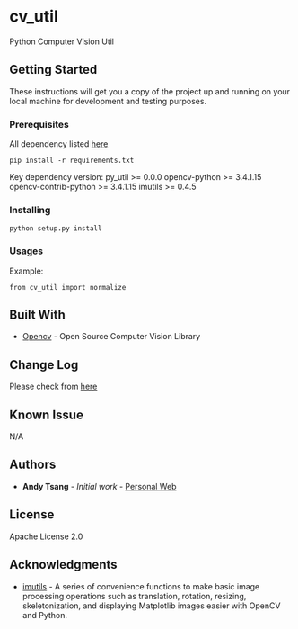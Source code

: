 # cv_util

Python Computer Vision Util

## Getting Started

These instructions will get you a copy of the project up and running on your local machine for development and testing purposes.

### Prerequisites

All dependency listed [here](https://github.com/AndyTsangChun/cv_util/blob/master/requirements.txt)

```
pip install -r requirements.txt
```
Key dependency version:
py_util >= 0.0.0
opencv-python >= 3.4.1.15
opencv-contrib-python >= 3.4.1.15
imutils >= 0.4.5

### Installing

```
python setup.py install
```

### Usages
Example:
```
from cv_util import normalize
```

## Built With

* [Opencv](https://opencv.org/) - Open Source Computer Vision Library

## Change Log
Please check from [here](https://github.com/AndyTsangChun/cv_util/blob/master/CHANGELOG.md)

## Known Issue
N/A

## Authors

* **Andy Tsang** - *Initial work* - [Personal Web](https://andytsangchun.github.io/)

## License

Apache License 2.0

## Acknowledgments

* [imutils](https://github.com/jrosebr1/imutils) - A series of convenience functions to make basic image processing operations such as translation, rotation, resizing, skeletonization, and displaying Matplotlib images easier with OpenCV and Python.
